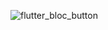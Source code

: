


![flutter_bloc_button](https://user-images.githubusercontent.com/2502778/196797701-c3b40da7-c9d7-40bc-80b2-48eaf006f22f.gif)
